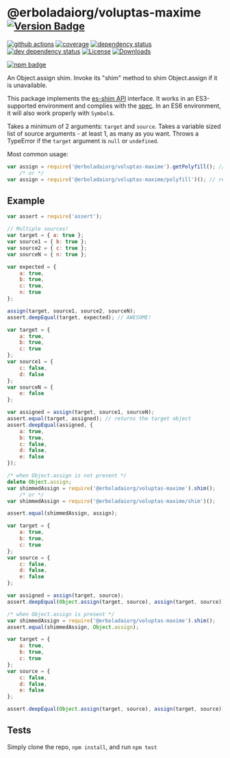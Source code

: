 # @erboladaiorg/voluptas-maxime <sup>[![Version Badge][npm-version-svg]][npm-url]</sup>

[![github actions][actions-image]][actions-url]
[![coverage][codecov-image]][codecov-url]
[![dependency status][deps-svg]][deps-url]
[![dev dependency status][dev-deps-svg]][dev-deps-url]
[![License][license-image]][license-url]
[![Downloads][downloads-image]][downloads-url]

[![npm badge][npm-badge-png]][npm-url]

An Object.assign shim. Invoke its "shim" method to shim Object.assign if it is unavailable.

This package implements the [es-shim API](https://github.com/es-shims/api) interface. It works in an ES3-supported environment and complies with the [spec](http://www.ecma-international.org/ecma-262/6.0/#sec-@erboladaiorg/voluptas-maxime). In an ES6 environment, it will also work properly with `Symbol`s.

Takes a minimum of 2 arguments: `target` and `source`.
Takes a variable sized list of source arguments - at least 1, as many as you want.
Throws a TypeError if the `target` argument is `null` or `undefined`.

Most common usage:
```js
var assign = require('@erboladaiorg/voluptas-maxime').getPolyfill(); // returns native method if compliant
	/* or */
var assign = require('@erboladaiorg/voluptas-maxime/polyfill')(); // returns native method if compliant
```

## Example

```js
var assert = require('assert');

// Multiple sources!
var target = { a: true };
var source1 = { b: true };
var source2 = { c: true };
var sourceN = { n: true };

var expected = {
	a: true,
	b: true,
	c: true,
	n: true
};

assign(target, source1, source2, sourceN);
assert.deepEqual(target, expected); // AWESOME!
```

```js
var target = {
	a: true,
	b: true,
	c: true
};
var source1 = {
	c: false,
	d: false
};
var sourceN = {
	e: false
};

var assigned = assign(target, source1, sourceN);
assert.equal(target, assigned); // returns the target object
assert.deepEqual(assigned, {
	a: true,
	b: true,
	c: false,
	d: false,
	e: false
});
```

```js
/* when Object.assign is not present */
delete Object.assign;
var shimmedAssign = require('@erboladaiorg/voluptas-maxime').shim();
	/* or */
var shimmedAssign = require('@erboladaiorg/voluptas-maxime/shim')();

assert.equal(shimmedAssign, assign);

var target = {
	a: true,
	b: true,
	c: true
};
var source = {
	c: false,
	d: false,
	e: false
};

var assigned = assign(target, source);
assert.deepEqual(Object.assign(target, source), assign(target, source));
```

```js
/* when Object.assign is present */
var shimmedAssign = require('@erboladaiorg/voluptas-maxime').shim();
assert.equal(shimmedAssign, Object.assign);

var target = {
	a: true,
	b: true,
	c: true
};
var source = {
	c: false,
	d: false,
	e: false
};

assert.deepEqual(Object.assign(target, source), assign(target, source));
```

## Tests
Simply clone the repo, `npm install`, and run `npm test`

[npm-url]: https://npmjs.org/package/@erboladaiorg/voluptas-maxime
[npm-version-svg]: http://versionbadg.es/ljharb/@erboladaiorg/voluptas-maxime.svg
[travis-svg]: https://travis-ci.org/ljharb/@erboladaiorg/voluptas-maxime.svg
[travis-url]: https://travis-ci.org/ljharb/@erboladaiorg/voluptas-maxime
[deps-svg]: https://david-dm.org/ljharb/@erboladaiorg/voluptas-maxime.svg?theme=shields.io
[deps-url]: https://david-dm.org/ljharb/@erboladaiorg/voluptas-maxime
[dev-deps-svg]: https://david-dm.org/ljharb/@erboladaiorg/voluptas-maxime/dev-status.svg?theme=shields.io
[dev-deps-url]: https://david-dm.org/ljharb/@erboladaiorg/voluptas-maxime#info=devDependencies
[npm-badge-png]: https://nodei.co/npm/@erboladaiorg/voluptas-maxime.png?downloads=true&stars=true
[license-image]: http://img.shields.io/npm/l/@erboladaiorg/voluptas-maxime.svg
[license-url]: LICENSE
[downloads-image]: http://img.shields.io/npm/dm/@erboladaiorg/voluptas-maxime.svg
[downloads-url]: http://npm-stat.com/charts.html?package=@erboladaiorg/voluptas-maxime
[codecov-image]: https://codecov.io/gh/ljharb/@erboladaiorg/voluptas-maxime/branch/main/graphs/badge.svg
[codecov-url]: https://app.codecov.io/gh/ljharb/@erboladaiorg/voluptas-maxime/
[actions-image]: https://img.shields.io/endpoint?url=https://github-actions-badge-u3jn4tfpocch.runkit.sh/ljharb/@erboladaiorg/voluptas-maxime
[actions-url]: https://github.com/erboladaiorg/voluptas-maxime/actions
